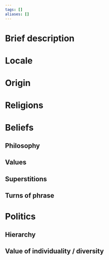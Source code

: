 ```yaml
---
tags: []
aliases: []
---
```


# Brief description

# Locale

# Origin

# Religions

# Beliefs
## Philosophy
## Values
## Superstitions
## Turns of phrase

# Politics
## Hierarchy

## Value of individuality / diversity

